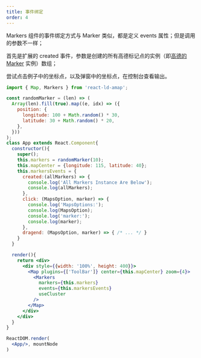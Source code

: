```yaml
---
title: 事件绑定
order: 4
---
```


Markers 组件的事件绑定方式与 Marker 类似，都是定义 events 属性；但是调用的参数不一样；

首先是扩展的 created 事件，参数是创建的所有高德标记点的实例（即[高德的 Marker](http://lbs.amap.com/api/javascript-api/reference/overlay#Marker) 实例）数组；

尝试点击例子中的坐标点，以及弹窗中的坐标点，在控制台查看输出。


```jsx
import { Map, Markers } from 'react-ld-amap';

const randomMarker = (len) => (
  Array(len).fill(true).map((e, idx) => ({
    position: {
      longitude: 100 + Math.random() * 30,
      latitude: 30 + Math.random() * 20,
    },
  }))
);
class App extends React.Component{
  constructor(){
    super();
    this.markers = randomMarker(10);
    this.mapCenter = {longitude: 115, latitude: 40};
    this.markersEvents = {
      created:(allMarkers) => { 
        console.log('All Markers Instance Are Below');
        console.log(allMarkers);
      },
      click: (MapsOption, marker) => {
        console.log('MapsOptions:');
        console.log(MapsOption);
        console.log('marker:');
        console.log(marker);
      },
      dragend: (MapsOption, marker) => { /* ... */ }
    }
  }

  render(){   
    return <div>
      <div style={{width: '100%', height: 400}}>
        <Map plugins={['ToolBar']} center={this.mapCenter} zoom={4}>
          <Markers 
            markers={this.markers}
            events={this.markersEvents}
            useCluster
          />
        </Map>
      </div>
    </div>
  }
}

ReactDOM.render(
  <App/>, mountNode
)
```
